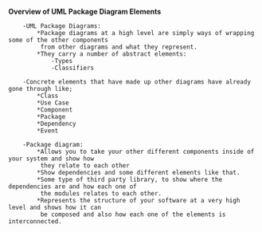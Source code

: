  **Overview of UML Package Diagram Elements**

        -UML Package Diagrams: 
            *Package diagrams at a high level are simply ways of wrapping some of the other components 
             from other diagrams and what they represent.
            *They carry a number of abstract elements:
                -Types   
                -Classifiers

        -Concrete elements that have made up other diagrams have already gone through like;
            *Class
            *Use Case
            *Component
            *Package
            *Dependency
            *Event

        -Package diagram:
            *Allows you to take your other different components inside of your system and show how 
             they relate to each other 
            *Show dependencies and some different elements like that. 
            *Some type of third party library, to show where the dependencies are and how each one of 
             the modules relates to each other.
            *Represents the structure of your software at a very high level and shows how it can 
             be composed and also how each one of the elements is interconnected.
